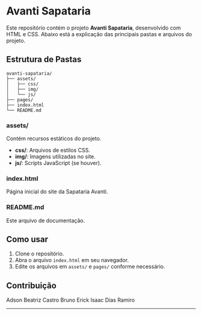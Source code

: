 # Avanti Sapataria

Este repositório contém o projeto **Avanti Sapataria**, desenvolvido com HTML e CSS. Abaixo está a explicação das principais pastas e arquivos do projeto.

## Estrutura de Pastas

```
avanti-sapataria/
├── assets/
│   ├── css/
│   ├── img/
│   └── js/
├── pages/
├── index.html
└── README.md
```

### assets/
Contém recursos estáticos do projeto.

- **css/**: Arquivos de estilos CSS.
- **img/**: Imagens utilizadas no site.
- **js/**: Scripts JavaScript (se houver).


### index.html
Página inicial do site da Sapataria Avanti.

### README.md
Este arquivo de documentação.

## Como usar

1. Clone o repositório.
2. Abra o arquivo `index.html` em seu navegador.
3. Edite os arquivos em `assets/` e `pages/` conforme necessário.

## Contribuição

Adson
Beatriz Castro
Bruno Erick
Isaac Dias
Ramiro

---